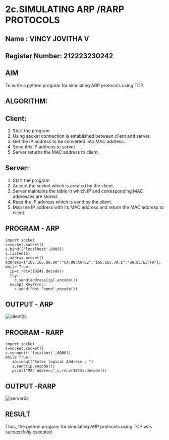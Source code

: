 # 2c.SIMULATING ARP /RARP PROTOCOLS

## Name : VINCY JOVITHA V
## Register Number: 212223230242

## AIM
To write a python program for simulating ARP protocols using TCP.
## ALGORITHM:
## Client:
1. Start the program
2. Using socket connection is established between client and server.
3. Get the IP address to be converted into MAC address.
4. Send this IP address to server.
5. Server returns the MAC address to client.
## Server:
1. Start the program
2. Accept the socket which is created by the client.
3. Server maintains the table in which IP and corresponding MAC addresses are
stored.
4. Read the IP address which is send by the client.
5. Map the IP address with its MAC address and return the MAC address to client.

## PROGRAM - ARP
```
import socket 
s=socket.socket() 
s.bind(('localhost',8000)) 
s.listen(5) 
c,addr=s.accept() 
address={"165.165.80.80":"6A:08:AA:C2","165.165.79.1":"8A:BC:E3:FA"}; 
while True: 
  ip=c.recv(1024).decode() 
  try: 
    c.send(address[ip].encode()) 
  except KeyError: 
    c.send("Not Found".encode())
```

## OUTPUT - ARP
![client2c](https://github.com/VincyJovitha01/2c.ARP_RARP_PROTOCOLS/assets/147121113/b3dade53-2ea7-4e2a-9418-784bfc266d58)

## PROGRAM - RARP
```
import socket
s=socket.socket()
s.connect(('localhost',8000))
while True:
   ip=input("Enter logical Address : ")
   s.send(ip.encode())
   print("MAC Address",s.recv(1024).decode())
```
## OUTPUT -RARP
![server2c](https://github.com/VincyJovitha01/2c.ARP_RARP_PROTOCOLS/assets/147121113/a7aa388e-68ed-43f7-9951-f7696a65e211)

## RESULT
Thus, the python program for simulating ARP protocols using TCP was successfully 
executed.
